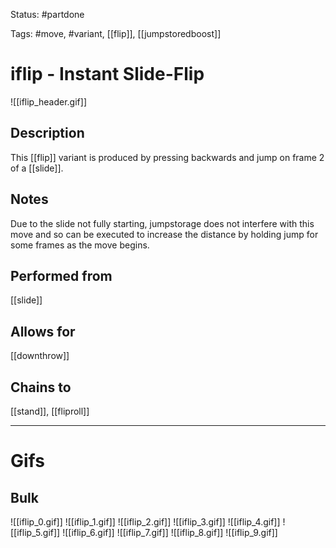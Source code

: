 Status: #partdone

Tags: #move, #variant, [[flip]], [[jumpstoredboost]]

# iflip - Instant Slide-Flip
![[iflip_header.gif]]
## Description
This [[flip]] variant is produced by pressing backwards and jump on frame 2 of a [[slide]].

## Notes
Due to the slide not fully starting, jumpstorage does not interfere with this move and so can be executed to increase the distance by holding jump for some frames as the move begins.

## Performed from
[[slide]]

## Allows for
[[downthrow]]

## Chains to
[[stand]], [[fliproll]]

___
# Gifs
## Bulk
![[iflip_0.gif]]
![[iflip_1.gif]]
![[iflip_2.gif]]
![[iflip_3.gif]]
![[iflip_4.gif]]
![[iflip_5.gif]]
![[iflip_6.gif]]
![[iflip_7.gif]]
![[iflip_8.gif]]
![[iflip_9.gif]]